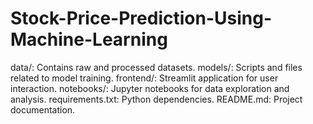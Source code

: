 # Stock-Price-Prediction-Using-Machine-Learning
data/: Contains raw and processed datasets. 
models/: Scripts and files related to model training.
frontend/: Streamlit application for user interaction. 
notebooks/: Jupyter notebooks for data exploration and analysis.
requirements.txt: Python dependencies. README.md: Project documentation.
